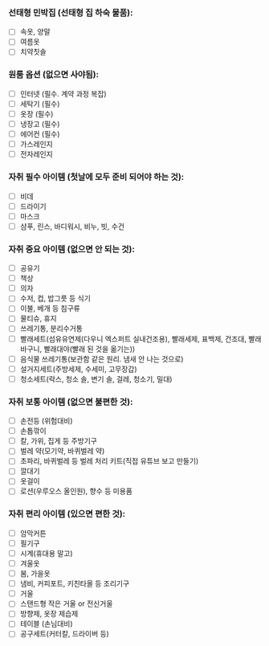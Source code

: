 ### 선태형 민박집 (선태형 집 하숙 물품):

* [ ] 속옷, 양말
* [ ] 여름옷
* [ ] 치약칫솔

### 원룸 옵션 (없으면 사야됨):

* [ ] 인터넷 (필수. 계약 과정 복잡)
* [ ] 세탁기 (필수)
* [ ] 옷장 (필수)
* [ ] 냉장고 (필수)
* [ ] 에어컨 (필수)
* [ ] 가스레인지
* [ ] 전자레인지

### 자취 필수 아이템 (첫날에 모두 준비 되어야 하는 것):

* [ ] 비데
* [ ] 드라이기
* [ ] 마스크
* [ ] 샴푸, 린스, 바디워시, 비누, 빗, 수건

### 자취 중요 아이템 (없으면 안 되는 것):

* [ ] 공유기
* [ ] 책상
* [ ] 의자
* [ ] 수저, 컵, 밥그릇 등 식기
* [ ] 이불, 베개 등 침구류
* [ ] 물티슈, 휴지
* [ ] 쓰레기통, 분리수거통
* [ ] 빨래세트(섬유유연제(다우니 엑스퍼트 실내건조용), 빨래세제, 표백제, 건조대, 빨래바구니, 빨래대야(빨래 된 것을 옮기는))
* [ ] 음식물 쓰레기통(보관함 같은 원리. 냄새 안 나는 것으로)
* [ ] 설거지세트(주방세제, 수세미, 고무장갑)
* [ ] 청소세트(락스, 청소 솔, 변기 솔, 걸레, 청소기, 밀대)

### 자취 보통 아이템 (없으면 불편한 것):

* [ ] 손전등 (위험대비)
* [ ] 손톱깎이
* [ ] 칼, 가위, 집게 등 주방기구
* [ ] 벌레 약(모기약, 바퀴벌레 약)
* [ ] 초파리, 바퀴벌레 등 벌레 처리 키트(직접 유튜브 보고 만들기)
* [ ] 깔대기
* [ ] 옷걸이
* [ ] 로션(우루오스 올인원), 향수 등 미용품

### 자취 편리 아이템 (있으면 편한 것):

* [ ] 암막커튼
* [ ] 필기구
* [ ] 시계(휴대용 말고)
* [ ] 겨울옷
* [ ] 봄, 가을옷
* [ ] 냄비, 커피포트, 키친타올 등 조리기구
* [ ] 거울
* [ ] 스탠드형 작은 거울 or 전신거울
* [ ] 방향제, 옷장 제습제
* [ ] 테이블 (손님대비)
* [ ] 공구세트(커터칼, 드라이버 등)
